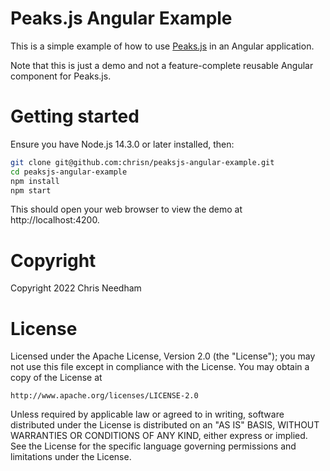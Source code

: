 # Peaks.js Angular Example

This is a simple example of how to use [Peaks.js](https://github.com/bbc/peaks.js)
in an Angular application.

Note that this is just a demo and not a feature-complete reusable Angular component for Peaks.js.

# Getting started

Ensure you have Node.js 14.3.0 or later installed, then:

```bash
git clone git@github.com:chrisn/peaksjs-angular-example.git
cd peaksjs-angular-example
npm install
npm start
```

This should open your web browser to view the demo at
http://localhost:4200.

# Copyright

Copyright 2022 Chris Needham

# License

Licensed under the Apache License, Version 2.0 (the "License");
you may not use this file except in compliance with the License.
You may obtain a copy of the License at

    http://www.apache.org/licenses/LICENSE-2.0

Unless required by applicable law or agreed to in writing, software
distributed under the License is distributed on an "AS IS" BASIS,
WITHOUT WARRANTIES OR CONDITIONS OF ANY KIND, either express or implied.
See the License for the specific language governing permissions and
limitations under the License.
